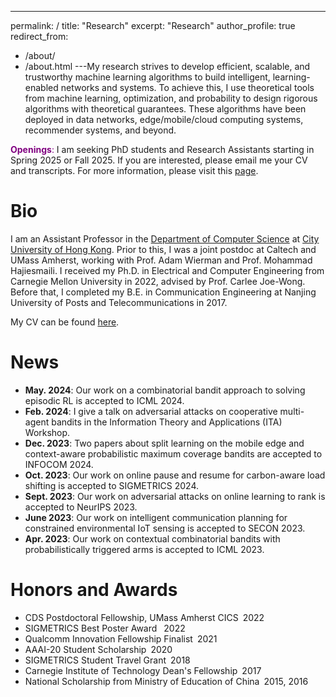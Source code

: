 ---
permalink: /
title: "Research"
excerpt: "Research"
author_profile: true
redirect_from: 
  - /about/
  - /about.html
---My research strives to develop efficient, scalable, and trustworthy machine learning algorithms to build intelligent, learning-enabled networks and systems. To achieve this, I use theoretical tools from machine learning, optimization, and probability to design rigorous algorithms with theoretical guarantees. These algorithms have been deployed in data networks, edge/mobile/cloud computing systems, recommender systems, and beyond.

<span style="color: purple;">**Openings**:</span> I am seeking PhD students and Research Assistants starting in Spring 2025 or Fall 2025.  If you are interested, please email me your CV and transcripts. For more information, please visit this [page](https://jhzuo.github.io/openings/).

Bio
======
I am an Assistant Professor in the [Department of Computer Science](https://www.cs.cityu.edu.hk) at [City University of Hong Kong](https://www.cityu.edu.hk). Prior to this, I was a joint postdoc at Caltech and UMass Amherst, working with Prof. Adam Wierman and Prof. Mohammad Hajiesmaili. I received my Ph.D. in Electrical and Computer Engineering from Carnegie Mellon University in 2022, advised by Prof. Carlee Joe-Wong. Before that, I completed my B.E. in Communication Engineering at Nanjing University of Posts and Telecommunications in 2017.

My CV can be found [here](https://drive.google.com/file/d/1SYAuP3JsD7LUFYkGSaZVcpL7Za5O7AYH/view?usp=sharing).


News
======
- **May. 2024**: Our work on a combinatorial bandit approach to solving episodic RL is accepted to ICML 2024.
- **Feb. 2024**: I give a talk on adversarial attacks on cooperative multi-agent bandits in the Information Theory and Applications (ITA) Workshop.
- **Dec. 2023**: Two papers about split learning on the mobile edge and context-aware probabilistic maximum coverage bandits are accepted to INFOCOM 2024.
- **Oct. 2023**: Our work on online pause and resume for carbon-aware load shifting is accepted to SIGMETRICS 2024.
- **Sept. 2023**: Our work on adversarial attacks on online learning to rank is accepted to NeurIPS 2023.
- **June 2023**: Our work on intelligent communication planning for constrained environmental IoT sensing is accepted to SECON 2023.
- **Apr. 2023**: Our work on contextual combinatorial bandits with probabilistically triggered arms is accepted to ICML 2023.

Honors and Awards
======
- CDS Postdoctoral Fellowship, UMass Amherst CICS&ensp;2022
- SIGMETRICS Best Poster Award &ensp;2022
- Qualcomm Innovation Fellowship Finalist&ensp;2021
- AAAI-20 Student Scholarship&ensp;2020
- SIGMETRICS Student Travel Grant&ensp;2018
- Carnegie Institute of Technology Dean's Fellowship&ensp;2017
- National Scholarship from Ministry of Education of China&ensp;2015, 2016